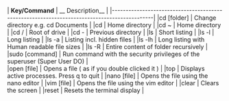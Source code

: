 | __Key/Command__ |                     __	Description__                                     |
|---------------------------------------------------------------------------------------------|
|cd [folder]	    | Change directory e.g. cd Documents                                        |
|cd	              | Home directory                                                            |
|cd ~	            | Home directory                                                            |
|cd /   	        | Root of drive                                                             |
|cd -	            | Previous directory                                                        |
|ls	              | Short listing                                                             |
|ls -l	          | Long listing                                                              |
|ls -a	          | Listing incl. hidden files                                                |
|ls -lh	          | Long listing with Human readable file sizes                               |
|ls -R	          | Entire content of folder recursively                                      |
|sudo [command]	  | Run command with the security privileges of the superuser (Super User DO) |  
|open [file]	    | Opens a file ( as if you double clicked it )                              |
|top	            | Displays active processes. Press q to quit                                |
|nano [file]	    | Opens the file using the nano editor                                      |
|vim [file]	      | Opens the file using the vim editor                                       |
|clear	          | Clears the screen                                                         |
|reset	          | Resets the terminal display                                               |
